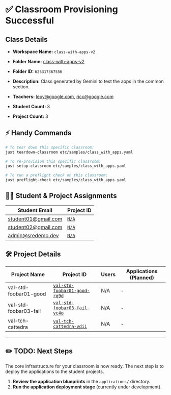 # ✅ Classroom Provisioning Successful

## Class Details

- **Workspace Name:** `class-with-apps-v2`
- **Folder Name:** [class-with-apps-v2](https://console.cloud.google.com/cloud-resource-manager?folder=625317367556)
- **Folder ID:** `625317367556`
- **Description:** Class generated by Gemini to test the apps in the common section.

- **Teachers:** leoy@google.com, ricc@google.com
- **Student Count:** 3
- **Project Count:** 3

## ⚡ Handy Commands

```bash
# To tear down this specific classroom:
just teardown-classroom etc/samples/class_with_apps.yaml

# To re-provision this specific classroom:
just setup-classroom etc/samples/class_with_apps.yaml

# To run a preflight check on this classroom:
just preflight-check etc/samples/class_with_apps.yaml
```

## 🧑‍🎓 Student & Project Assignments

| Student Email | Project ID |
|---------------|------------|
| student01@gmail.com | [`N/A`](https://console.cloud.google.com/home/dashboard?project=N/A) |
| student02@gmail.com | [`N/A`](https://console.cloud.google.com/home/dashboard?project=N/A) |
| admin@sredemo.dev | [`N/A`](https://console.cloud.google.com/home/dashboard?project=N/A) |

## 🛠️ Project Details

| Project Name | Project ID | Users | Applications (Planned) |
|--------------|------------|-------|------------------------|
| val-std-foobar01-good | [`val-std-foobar01-good-rq9d`](https://console.cloud.google.com/iam-admin/iam?project=val-std-foobar01-good-rq9d) | N/A | - |
| val-std-foobar03-fail | [`val-std-foobar03-fail-yc4o`](https://console.cloud.google.com/iam-admin/iam?project=val-std-foobar03-fail-yc4o) | N/A | - |
| val-tch-cattedra | [`val-tch-cattedra-vdii`](https://console.cloud.google.com/iam-admin/iam?project=val-tch-cattedra-vdii) | N/A | - |

---

## ✏️ TODO: Next Steps

The core infrastructure for your classroom is now ready. The next step is to deploy the applications to the student projects.

1.  **Review the application blueprints** in the `applications/` directory.
2.  **Run the application deployment stage** (currently under development).
